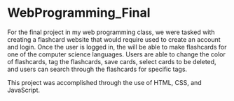 # WebProgramming_Final

For the final project in my web programming class, we were tasked with creating a flashcard website that would require used to create an account and login. Once the user is logged in, the will be able to make flashcards for one of the computer science languages. Users are able to change the color of flashcards, tag the flashcards, save cards, select cards to be deleted, and users can search through the flashcards for specific tags. 

This project was accomplished through the use of HTML, CSS, and JavaScript. 

